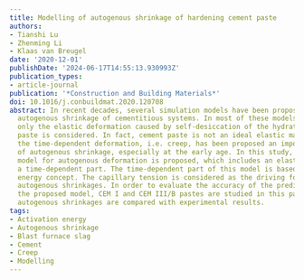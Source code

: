 ```yaml
---
title: Modelling of autogenous shrinkage of hardening cement paste
authors:
- Tianshi Lu
- Zhenming Li
- Klaas van Breugel
date: '2020-12-01'
publishDate: '2024-06-17T14:55:13.930993Z'
publication_types:
- article-journal
publication: '*Construction and Building Materials*'
doi: 10.1016/j.conbuildmat.2020.120708
abstract: In recent decades, several simulation models have been proposed to predict
  autogenous shrinkage of cementitious systems. In most of these models, however,
  only the elastic deformation caused by self-desiccation of the hydrating cement
  paste is considered. In fact, cement paste is not an ideal elastic material. Also
  the time-dependent deformation, i.e. creep, has been proposed an important component
  of autogenous shrinkage, especially at the early age. In this study, a simulation
  model for autogenous deformation is proposed, which includes an elastic part and
  a time-dependent part. The time-dependent part of this model is based on the activation
  energy concept. The capillary tension is considered as the driving force of the
  autogenous shrinkages. In order to evaluate the accuracy of the prediction with
  the proposed model, CEM I and CEM III/B pastes are studied in this paper. The simulated
  autogenous shrinkages are compared with experimental results.
tags:
- Activation energy
- Autogenous shrinkage
- Blast furnace slag
- Cement
- Creep
- Modelling
---
```

